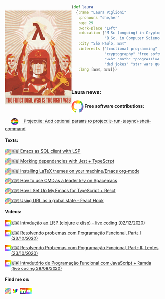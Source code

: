 <img src="https://github.com/Viglioni/viglioni/blob/main/pics/functional.jpg"
     alt="Functional way is the right way"
     style="margin-top:20px;"
     height="305px"
     align="left" />

```clojure
(def laura
  {:name "Laura Viglioni"
   :pronouns "she/her"
   :age 29
   :work-place "Loft"
   :education ["M.Sc (ongoing) in Cryptography" 
               "B.Sc. in Computer Science @ UNICAMP"]
   :city "São Paulo, 🇧🇷"
   :interests ["functional programming" "emacs" 
               "cryptography" "free software" 
               "web" "math" "progressive rock" 
               "dad jokes" "star wars quotes"]
   :lang [🇧🇷, 🇬🇧]})
   
   
```
### Laura news:
<img src="https://github.com/Viglioni/viglioni/blob/main/pics/github.png"
     alt="github logo"
     height="40px"
     align="center" />  **Free software contributions:**
    
&nbsp;&nbsp;&nbsp;&nbsp;[<img src="https://github.com/Viglioni/viglioni/blob/main/pics/emacs logo.png"
     alt="emacs logo"
     height="30px"
     style="padding-right: 10px;"
     align="center" /> Projectile: Add optional params to projectile-run-(async)-shell-command](https://github.com/bbatsov/projectile/commit/e8a3f11df57583ad089a4f00d652c80566ffeb09)

#### Texts:

[<img src="https://github.com/Viglioni/viglioni/blob/main/pics/dev.jpeg"
     alt="dev.to logo"
     height="20px"
     align="left" /> 🇬🇧 Emacs as SQL client with LSP](https://dev.to/viglioni/emacs-as-sql-client-with-lsp-143l)
     
[<img src="https://github.com/Viglioni/viglioni/blob/main/pics/dev.jpeg"
     alt="dev.to logo"
     height="20px"
     align="left" /> 🇬🇧 Mocking dependencies with Jest + TypeScript](https://dev.to/viglioni/mocking-dependencies-with-jest-typescript-12im)

[<img src="https://github.com/Viglioni/viglioni/blob/main/pics/dev.jpeg"
     alt="dev.to logo"
     height="20px"
     align="left" /> 🇬🇧 Installing LaTeX themes on your machine/Emacs org-mode](https://dev.to/viglioni/installing-latex-themes-on-your-machine-emacs-org-mode-1k9e)
     
[<img src="https://github.com/Viglioni/viglioni/blob/main/pics/dev.jpeg"
     alt="dev.to logo"
     height="20px"
     align="left" /> 🇬🇧 How to use CMD as a leader key on Spacemacs](https://dev.to/viglioni/how-to-use-cmd-as-a-leader-key-on-spacemacs-3281)
     
[<img src="https://github.com/Viglioni/viglioni/blob/main/pics/dev.jpeg"
     alt="dev.to logo"
     height="20px"
     align="left" /> 🇬🇧 How I Set Up My Emacs for TypeScript + React](https://dev.to/viglioni/how-i-set-up-my-emacs-for-typescript-3eeh)
    
[<img src="https://github.com/Viglioni/viglioni/blob/main/pics/dev.jpeg"
     alt="dev.to logo"
     height="20px"
     align="left" /> 🇬🇧 Using URL as a global state - React Hook](https://dev.to/viglioni/using-url-as-a-global-state-react-hook-25l3)
     
#### Videos:


[<img src="https://github.com/Viglioni/viglioni/blob/main/pics/youtube.jpeg"
     alt="youtube logo"
     height="20px"
     align="left" /> 🇧🇷 Introdução ao LISP (clojure e elisp) - live coding (02/12/2020)](https://www.youtube.com/watch?v=IIp9YaXRHVY)
     
[<img src="https://github.com/Viglioni/viglioni/blob/main/pics/youtube.jpeg"
     alt="youtube logo"
     height="20px"
     align="left" /> 🇧🇷 Resolvendo problemas com Programação Funcional, Parte I (23/10/2020)](https://www.youtube.com/watch?v=11HGQkaOT8c)
     
[<img src="https://github.com/Viglioni/viglioni/blob/main/pics/youtube.jpeg"
     alt="youtube logo"
     height="20px"
     align="left" /> 🇧🇷 Resolvendo Problemas com Programação Funcional, Parte II: Lentes (23/10/2020)](https://www.youtube.com/watch?v=pFYIDtgkYb0)
     
[<img src="https://github.com/Viglioni/viglioni/blob/main/pics/youtube.jpeg"
     alt="youtube logo"
     height="20px"
     align="left" /> 🇧🇷 Introdutório de Programação Funcional com JavaScript + Ramda  (live coding 28/08/2020)](https://www.youtube.com/watch?v=bTskYwX-c7U)
     



#### Find me on:
[<img src="https://github.com/Viglioni/viglioni/blob/main/pics/dev.jpeg"
     alt="dev.to logo"
     height="20px"
     align="left" 
     />](https://dev.to/viglioni)
     [<img src="https://github.com/Viglioni/viglioni/blob/main/pics/twitter.jpeg"
     alt="twitter logo"
     height="20px"
     align="left" />](https://twitter.com/LauraViglioni)
     [<img src="https://github.com/Viglioni/viglioni/blob/main/pics/linkedin.jpeg"
     alt="linkedin logo"
     height="20px"
     align="left" />](https://www.linkedin.com/in/viglioni/)
     [<img src="https://github.com/Viglioni/viglioni/blob/main/pics/youtube.jpeg"
     alt="youtube logo"
     height="20px"
     align="left" />](https://www.youtube.com/channel/UCodDftdRjG6vQVna5WoWFdA)
